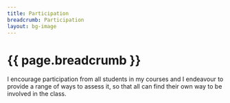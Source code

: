 ```yaml
---
title: Participation
breadcrumb: Participation
layout: bg-image
---
```

# {{ page.breadcrumb }}

I encourage participation from all students in my courses and I endeavour to provide a range of ways to assess it, so that all can find their own way to be involved in the class.
